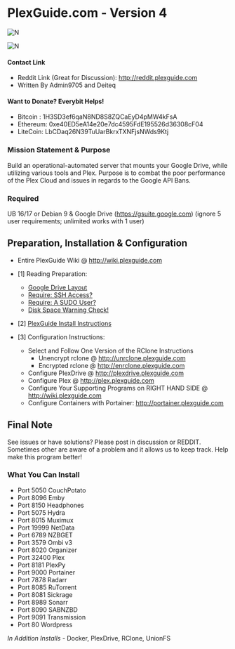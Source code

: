 # PlexGuide.com - Version 4

![N](https://github.com/Admin9705/PlexGuide.com-The-Awesome-Plex-Server/blob/Version-4/scripts/plexguide.PNG)

![N](https://github.com/Admin9705/PlexGuide.com-The-Awesome-Plex-Server/blob/Version-4/scripts/plexguide-demo.PNG)

#### Contact Link
- Reddit Link (Great for Discussion): http://reddit.plexguide.com
- Written By Admin9705 and Deiteq

#### Want to Donate? Everybit Helps!

- Bitcoin : 1H3SD3ef6qaN8ND8S8ZQCaEyD4pMW4kFsA
- Ethereum: 0xe40ED5eA14e20e7dc4595FdE195526d36308cF04
- LiteCoin: LbCDaq26N39TuUarBkrxTXNFjsNWds9Ktj

### Mission Statement & Purpose

Build an operational-automated server that mounts your Google Drive, while utilizing various tools and Plex.  Purpose is to combat the poor performance of the Plex Cloud and issues in regards to the Google API Bans.  

### Required

UB 16/17 or Debian 9 & Google Drive (https://gsuite.google.com) (ignore 5 user requirements; unlimited works with 1 user)

## Preparation, Installation & Configuration 

- Entire PlexGuide Wiki @ http://wiki.plexguide.com

- [1] Reading Preparation:

  - [Google Drive Layout](https://github.com/Admin9705/PlexGuide.com-The-Awesome-Plex-Server/wiki/Google-Drive-Layout)
  - [Require: SSH Access?](https://github.com/Admin9705/PlexGuide.com-The-Awesome-Plex-Server/wiki/Access-via-SSH)
  - [Require: A SUDO User?](https://github.com/Admin9705/PlexGuide.com-The-Awesome-Plex-Server/wiki/Creating-a-SUDO-User)
  - [Disk Space Warning Check!](https://github.com/Admin9705/PlexGuide.com-The-Awesome-Plex-Server/wiki/Disk-Check-Warning!)
  
- [2] [PlexGuide Install Instructions](https://github.com/Admin9705/PlexGuide.com-The-Awesome-Plex-Server/wiki/Install-Guide)
  
- [3] Configuration Instructions:

  - Select and Follow One Version of the RClone Instructions
    -  Unencrypt rclone @ http://unrclone.plexguide.com 
    -  Encrypted rclone @ http://enrclone.plexguide.com
  - Configure PlexDrive @ http://plexdrive.plexguide.com
  - Configure Plex @ http://plex.plexguide.com
  - Configure Your Supporting Programs on RIGHT HAND SIDE @ http://wiki.plexguide.com
  - Configure Containers with Portainer: http://portainer.plexguide.com

## Final Note

See issues or have solutions? Please post in discussion or REDDIT.  Sometimes other are aware of a problem and it allows us to keep track.  Help make this program better!

### What You Can Install

- Port 5050   CouchPotato
- Port 8096   Emby
- Port 8150   Headphones
- Port 5075   Hydra
- Port 8015   Muximux
- Port 19999  NetData
- Port 6789   NZBGET
- Port 3579   Ombi v3
- Port 8020   Organizer
- Port 32400  Plex
- Port 8181   PlexPy
- Port 9000   Portainer
- Port 7878   Radarr
- Port 8085   RuTorrent
- Port 8081   Sickrage
- Port 8989   Sonarr
- Port 8090   SABNZBD
- Port 9091   Transmission
- Port 80     Wordpress

*In Addition Installs* - Docker, PlexDrive, RClone, UnionFS
